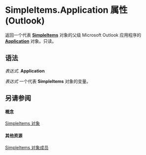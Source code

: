 
# SimpleItems.Application 属性 (Outlook)

返回一个代表  **[SimpleItems](b929ae28-fe5f-607e-37b5-ed6a304d4896.md)** 对象的父级 Microsoft Outlook 应用程序的 **[Application](797003e7-ecd1-eccb-eaaf-32d6ddde8348.md)** 对象。只读。


## 语法

 _表达式_. **Application**

 _表达式_ 一个代表 **SimpleItems** 对象的变量。


## 另请参阅


#### 概念


[SimpleItems 对象](b929ae28-fe5f-607e-37b5-ed6a304d4896.md)
#### 其他资源


[SimpleItems 对象成员](1e423ee9-10cd-e886-a311-792e22412391.md)